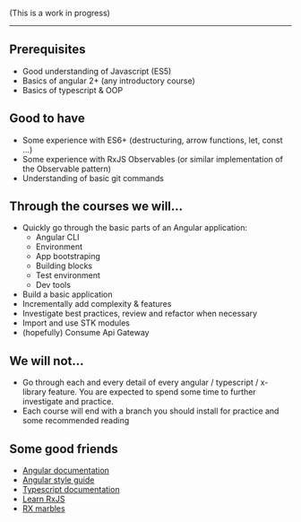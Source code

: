
(This is a work in progress)
***
## Prerequisites
 - Good understanding of Javascript (ES5)
 - Basics of angular 2+ (any introductory course)
 - Basics of typescript & OOP

## Good to have
 - Some experience with ES6+ (destructuring, arrow functions, let, const ...)
 - Some experience with RxJS Observables (or similar implementation of the Observable pattern)
 - Understanding of basic git commands

## Through the courses we will...
 - Quickly go through the basic parts of an Angular application:
    - Angular CLI
    - Environment
    - App bootstraping
    - Building blocks
    - Test environment
    - Dev tools
- Build a basic application
- Incrementally add complexity & features
- Investigate best practices, review and refactor when necessary
- Import and use STK modules
- (hopefully) Consume Api Gateway

## We will not...
 - Go through each and every detail of every angular / typescript / x-library feature. You are expected to spend some time to further investigate and practice.
 - Each course will end with a branch you should install for practice and some recommended reading

## Some good friends
 - [Angular documentation](https://angular.io/)
 - [Angular style guide](https://angular.io/guide/styleguide)
 - [Typescript documentation](https://www.typescriptlang.org/)
 - [Learn RxJS](https://www.learnrxjs.io/)
 - [RX marbles](https://rxmarbles.com/)





